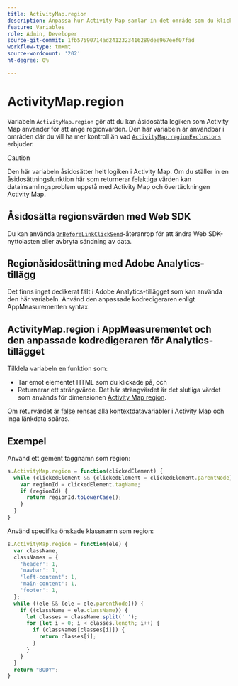 ```yaml
---
title: ActivityMap.region
description: Anpassa hur Activity Map samlar in det område som du klickar på.
feature: Variables
role: Admin, Developer
source-git-commit: 1fb57590714ad2412323416289dee967eef07fad
workflow-type: tm+mt
source-wordcount: '202'
ht-degree: 0%

---
```


# ActivityMap.region

Variabeln `ActivityMap.region` gör att du kan åsidosätta logiken som Activity Map använder för att ange regionvärden. Den här variabeln är användbar i områden där du vill ha mer kontroll än vad [`ActivityMap.regionExclusions`](../config-vars/activitymap-regionexclusions.md) erbjuder.

>[!CAUTION]
>Den här variabeln åsidosätter helt logiken i Activity Map. Om du ställer in en åsidosättningsfunktion här som returnerar felaktiga värden kan datainsamlingsproblem uppstå med Activity Map och övertäckningen Activity Map.

## Åsidosätta regionsvärden med Web SDK

Du kan använda [`OnBeforeLinkClickSend`](https://experienceleague.adobe.com/sv/docs/experience-platform/web-sdk/commands/configure/onbeforelinkclicksend)-återanrop för att ändra Web SDK-nyttolasten eller avbryta sändning av data.

## Regionåsidosättning med Adobe Analytics-tillägg

Det finns inget dedikerat fält i Adobe Analytics-tillägget som kan använda den här variabeln. Använd den anpassade kodredigeraren enligt AppMeasurementen syntax.

## ActivityMap.region i AppMeasurementet och den anpassade kodredigeraren för Analytics-tillägget

Tilldela variabeln en funktion som:

* Tar emot elementet HTML som du klickade på, och
* Returnerar ett strängvärde. Det här strängvärdet är det slutliga värdet som används för dimensionen [Activity Map region](/help/components/dimensions/activity-map-region.md).

Om returvärdet är [false](https://developer.mozilla.org/en-US/docs/Glossary/Falsy) rensas alla kontextdatavariabler i Activity Map och inga länkdata spåras.

## Exempel

Använd ett gement taggnamn som region:

```js
s.ActivityMap.region = function(clickedElement) {
  while (clickedElement && (clickedElement = clickedElement.parentNode)) {
    var regionId = clickedElement.tagName;
    if (regionId) {
      return regionId.toLowerCase();
    }
  }
}
```

Använd specifika önskade klassnamn som region:

```js
s.ActivityMap.region = function(ele) {
  var className,
  classNames = {
    'header': 1,
    'navbar': 1,
    'left-content': 1,
    'main-content': 1,
    'footer': 1,
  };
  while ((ele && (ele = ele.parentNode))) {
    if ((className = ele.className)) {
      let classes = className.split(' ');
      for (let i = 0; i < classes.length; i++) {
        if (classNames[classes[i]]) {
          return classes[i];
        }
      }
    }
  }
  return "BODY";
}
```
